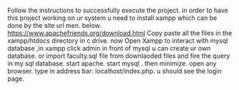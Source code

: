 Follow the instructions to successfully execute the project.
in order to have this project working on ur system u need to install xampp which can be done by the site url men. below.
https://www.apachefriends.org/download.html
Copy paste all the files in the xampp/htdocs directory in c drive.
now Open Xampp 
to interact with mysql database ,in xampp click admin in front of mysql
u can create ur own database.
or import faculty.sql file from downlaoded files and fire the query in my sql database.
start apache.
start mysql .
then minimize.
open any browser.
type in address bar:  localhost/index.php.
u should see the login page.

